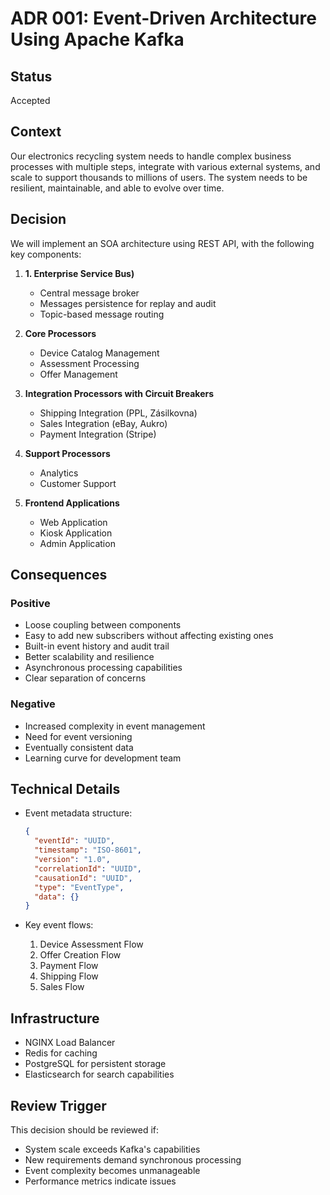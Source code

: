 # ADR 001: Event-Driven Architecture Using Apache Kafka

## Status
Accepted

## Context
Our electronics recycling system needs to handle complex business processes with multiple steps, integrate with various external systems, and scale to support thousands to millions of users. The system needs to be resilient, maintainable, and able to evolve over time.

## Decision
We will implement an SOA architecture using REST API, with the following key components:

1. **1.	Enterprise Service Bus)**
   - Central message broker 
   - Messages persistence for replay and audit
   - Topic-based message routing

2. **Core Processors**
   - Device Catalog Management
   - Assessment Processing
   - Offer Management

3. **Integration Processors with Circuit Breakers**
   - Shipping Integration (PPL, Zásilkovna)
   - Sales Integration (eBay, Aukro)
   - Payment Integration (Stripe)

4. **Support Processors**
   - Analytics
   - Customer Support

5. **Frontend Applications**
   - Web Application
   - Kiosk Application
   - Admin Application

## Consequences

### Positive
- Loose coupling between components
- Easy to add new subscribers without affecting existing ones
- Built-in event history and audit trail
- Better scalability and resilience
- Asynchronous processing capabilities
- Clear separation of concerns

### Negative
- Increased complexity in event management
- Need for event versioning
- Eventually consistent data
- Learning curve for development team

## Technical Details
- Event metadata structure:
  ```json
  {
    "eventId": "UUID",
    "timestamp": "ISO-8601",
    "version": "1.0",
    "correlationId": "UUID",
    "causationId": "UUID",
    "type": "EventType",
    "data": {}
  }
  ```

- Key event flows:
  1. Device Assessment Flow
  2. Offer Creation Flow
  3. Payment Flow
  4. Shipping Flow
  5. Sales Flow

## Infrastructure
- NGINX Load Balancer
- Redis for caching
- PostgreSQL for persistent storage
- Elasticsearch for search capabilities

## Review Trigger
This decision should be reviewed if:
- System scale exceeds Kafka's capabilities
- New requirements demand synchronous processing
- Event complexity becomes unmanageable
- Performance metrics indicate issues 
